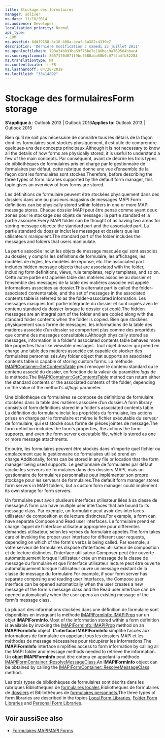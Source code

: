 ```yaml
---
title: Stockage des formulaires
manager: soliver
ms.date: 11/16/2014
ms.audience: Developer
localization_priority: Normal
api_type:
- COM
ms.assetid: 6ddf9158-3c10-408a-aeaf-5a382c4339e7
description: 'Derniére modification : samedi 23 juillet 2011'
ms.openlocfilehash: 793a34b093ba69f73be7e186bec0a769584bbac4
ms.sourcegitcommit: 8657170d071f9bcf680aba50b9c07f2a4fb82283
ms.translationtype: MT
ms.contentlocale: fr-FR
ms.lasthandoff: 04/28/2019
ms.locfileid: "33414892"
---
```

# <a name="form-storage"></a><span data-ttu-id="e6f31-103">Stockage des formulaires</span><span class="sxs-lookup"><span data-stu-id="e6f31-103">Form storage</span></span>

<span data-ttu-id="e6f31-104">**S’applique à** : Outlook 2013 | Outlook 2016</span><span class="sxs-lookup"><span data-stu-id="e6f31-104">**Applies to**: Outlook 2013 | Outlook 2016</span></span> 
  
<span data-ttu-id="e6f31-105">Bien qu’il ne soit pas nécessaire de connaître tous les détails de la façon dont les formulaires sont stockés physiquement, il est utile de comprendre quelques-uns des concepts principaux.</span><span class="sxs-lookup"><span data-stu-id="e6f31-105">Although it is not necessary to know all the details of how forms are physically stored, it is useful to understand a few of the main concepts.</span></span> <span data-ttu-id="e6f31-106">Par conséquent, avant de décrire les trois types de bibliothèques de formulaires pris en charge par le gestionnaire de formulaires par défaut, cette rubrique donne une vue d’ensemble de la façon dont les formulaires sont stockés.</span><span class="sxs-lookup"><span data-stu-id="e6f31-106">Therefore, before describing the three types of form libraries supported by the default form manager, this topic gives an overview of how forms are stored.</span></span>
  
<span data-ttu-id="e6f31-107">Les définitions de formulaire peuvent être stockées physiquement dans des dossiers dans une ou plusieurs magasins de messages MAPI.</span><span class="sxs-lookup"><span data-stu-id="e6f31-107">Form definitions can be physically stored within folders in one or more MAPI message stores.</span></span> <span data-ttu-id="e6f31-108">Chaque dossier MAPI peut être pensé comme ayant deux zones pour le stockage des objets de message : la partie standard et la partie associée.</span><span class="sxs-lookup"><span data-stu-id="e6f31-108">Every MAPI folder can be thought of as having two areas for storing message objects: the standard part and the associated part.</span></span> <span data-ttu-id="e6f31-109">La partie standard du dossier inclut les messages et dossiers que les utilisateurs manipulent.</span><span class="sxs-lookup"><span data-stu-id="e6f31-109">The standard part of the folder includes the messages and folders that users manipulate.</span></span>
  
<span data-ttu-id="e6f31-110">La partie associée inclut les objets de message masqués qui sont associés au dossier, y compris les définitions de formulaire, les affichages, les modèles de règles, les modèles de réponse, etc.</span><span class="sxs-lookup"><span data-stu-id="e6f31-110">The associated part includes hidden message objects that are associated with the folder, including form definitions, views, rule templates, reply templates, and so on.</span></span> <span data-ttu-id="e6f31-111">Cette autre partie est appelée table des matières associée au dossier et l’ensemble des messages de la table des matières associée est appelé informations associées au dossier.</span><span class="sxs-lookup"><span data-stu-id="e6f31-111">This alternate part is called the folder-associated contents table, and the set of messages in the associated contents table is referred to as the folder-associated information.</span></span> <span data-ttu-id="e6f31-112">Les messages masqués font partie intégrante du dossier et sont copiés avec le contenu standard du dossier lorsque le dossier est copié.</span><span class="sxs-lookup"><span data-stu-id="e6f31-112">The hidden messages are an integral part of the folder and are copied along with the standard folder contents when the folder is copied.</span></span> <span data-ttu-id="e6f31-113">Bien que stockées physiquement sous forme de messages, les informations de la table des matières associée d’un dossier se comportent plus comme des propriétés que comme des messages consultables.</span><span class="sxs-lookup"><span data-stu-id="e6f31-113">Although physically stored as messages, information in a folder's associated contents table behaves more like properties than like viewable messages.</span></span> <span data-ttu-id="e6f31-114">Tout objet dossier qui prend en charge une table des matières associée est capable de stocker des formulaires personnalisés.</span><span class="sxs-lookup"><span data-stu-id="e6f31-114">Any folder object that supports an associated contents table is capable of storing custom forms.</span></span> <span data-ttu-id="e6f31-115">La méthode [IMAPIContainer::GetContentsTable](imapicontainer-getcontentstable.md) peut renvoyer le contenu standard ou le contenu associé du dossier, en fonction de la valeur du paramètre  _lags_ de la méthode.</span><span class="sxs-lookup"><span data-stu-id="e6f31-115">The [IMAPIContainer::GetContentsTable](imapicontainer-getcontentstable.md) method can return either the standard contents or the associated contents of the folder, depending on the value of the method's  _ulflags_ parameter.</span></span> 
  
<span data-ttu-id="e6f31-116">Une bibliothèque de formulaires se compose de définitions de formulaire stockées dans la table des matières associée d’un dossier.</span><span class="sxs-lookup"><span data-stu-id="e6f31-116">A form library consists of form definitions stored in a folder's associated contents table.</span></span> <span data-ttu-id="e6f31-117">La définition du formulaire inclut les propriétés du formulaire, les actions prises en charge par le formulaire et même le fichier exécutable du serveur de formulaire, qui est stocké sous forme de pièces jointes de message.</span><span class="sxs-lookup"><span data-stu-id="e6f31-117">The form definition includes the form's properties, the actions the form supports, and even the form server executable file, which is stored as one or more message attachments.</span></span>
  
<span data-ttu-id="e6f31-118">En outre, les formulaires peuvent être stockés dans n’importe quel fichier ou emplacement que le gestionnaire de formulaires utilisé prend en charge.</span><span class="sxs-lookup"><span data-stu-id="e6f31-118">Additionally, forms can be stored in any file or location that the form manager being used supports.</span></span> <span data-ttu-id="e6f31-119">Le gestionnaire de formulaires par défaut stocke les serveurs de formulaires dans des dossiers MAPI, mais un gestionnaire de formulaires personnalisé peut implémenter son propre stockage pour les serveurs de formulaires.</span><span class="sxs-lookup"><span data-stu-id="e6f31-119">The default form manager stores form servers in MAPI folders, but a custom form manager could implement its own storage for form servers.</span></span>
  
<span data-ttu-id="e6f31-120">Un formulaire peut avoir plusieurs interfaces utilisateur liées à sa classe de message.</span><span class="sxs-lookup"><span data-stu-id="e6f31-120">A form can have multiple user interfaces that are bound to its message class.</span></span> <span data-ttu-id="e6f31-121">Par exemple, un formulaire peut avoir des interfaces utilisateur de composition et de lecture distinctes.</span><span class="sxs-lookup"><span data-stu-id="e6f31-121">For example, a form can have separate Compose and Read user interfaces.</span></span> <span data-ttu-id="e6f31-122">Le formulaire prend en charge l’appel de l’interface utilisateur appropriée pour différentes demandes utilisateur, selon les verbes du formulaire appelés.</span><span class="sxs-lookup"><span data-stu-id="e6f31-122">The form takes care of invoking the proper user interface for different user requests, depending on which of the form's verbs is being called.</span></span> <span data-ttu-id="e6f31-123">Par exemple, si votre serveur de formulaires dispose d’interfaces utilisateur de composition et de lecture distinctes, l’interface utilisateur Composer peut être ouverte automatiquement lorsque l’utilisateur crée un message de la classe de message du formulaire et que l’interface utilisateur lecture peut être ouverte automatiquement lorsque l’utilisateur ouvre un message existant de la classe de message du formulaire.</span><span class="sxs-lookup"><span data-stu-id="e6f31-123">For example, if your form server has separate composing and reading user interfaces, the Compose user interface can be opened automatically when the user creates a new message of the form's message class and the Read user interface can be opened automatically when the user opens an existing message of the form's message class.</span></span>
  
<span data-ttu-id="e6f31-124">La plupart des informations stockées dans une définition de formulaire sont disponibles en invoquant la méthode [IMAPIFormInfo::IMAPIProp](imapiforminfoimapiprop.md) sur un objet **IMAPIFormInfo.**</span><span class="sxs-lookup"><span data-stu-id="e6f31-124">Most of the information stored within a form definition is available by invoking the [IMAPIFormInfo::IMAPIProp](imapiforminfoimapiprop.md) method on an **IMAPIFormInfo** object.</span></span> <span data-ttu-id="e6f31-125">**L’interface IMAPIFormInfo** simplifie l’accès aux informations de formulaire en appelant tous les dossiers MAPI et les méthodes de message nécessaires pour récupérer les informations.</span><span class="sxs-lookup"><span data-stu-id="e6f31-125">The **IMAPIFormInfo** interface simplifies access to form information by calling all the MAPI folder and message methods needed to retrieve the information.</span></span> <span data-ttu-id="e6f31-126">Un **objet IMAPIFormInfo** peut être obtenu en appelant la méthode [IMAPIFormContainer::ResolveMessageClass.](imapiformcontainer-resolvemessageclass.md)</span><span class="sxs-lookup"><span data-stu-id="e6f31-126">An **IMAPIFormInfo** object can be obtained by calling the [IMAPIFormContainer::ResolveMessageClass](imapiformcontainer-resolvemessageclass.md) method.</span></span> 
  
<span data-ttu-id="e6f31-127">Les trois types de bibliothèques de formulaires sont décrits dans les rubriques Bibliothèques de [formulaires locales,](local-form-libraries.md)Bibliothèques de formulaires de [dossiers](folder-form-libraries.md) et Bibliothèques de [formulaires personnels.](personal-form-libraries.md)</span><span class="sxs-lookup"><span data-stu-id="e6f31-127">The three types of form libraries are described in the topics [Local Form Libraries](local-form-libraries.md), [Folder Form Libraries](folder-form-libraries.md) and [Personal Form Libraries](personal-form-libraries.md).</span></span>
  
## <a name="see-also"></a><span data-ttu-id="e6f31-128">Voir aussi</span><span class="sxs-lookup"><span data-stu-id="e6f31-128">See also</span></span>

- [<span data-ttu-id="e6f31-129">Formulaires MAPI</span><span class="sxs-lookup"><span data-stu-id="e6f31-129">MAPI Forms</span></span>](mapi-forms.md)

